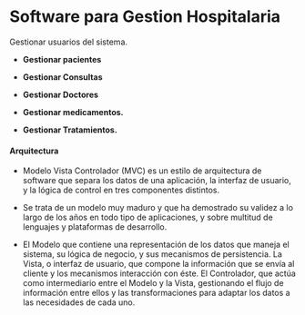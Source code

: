 # Software para Gestion Hospitalaria
Gestionar usuarios del sistema.

- **Gestionar pacientes**

- **Gestionar Consultas**

- **Gestionar Doctores**

- **Gestionar medicamentos.**

- **Gestionar Tratamientos.**

#### Arquitectura 
- Modelo Vista Controlador (MVC) es un estilo de arquitectura de software que separa los datos de una aplicación, la interfaz de usuario, y la lógica de control en tres componentes distintos.

- Se trata de un modelo muy maduro y que ha demostrado su validez a lo largo de los años en todo tipo de aplicaciones, y sobre multitud de lenguajes y plataformas de desarrollo.

- El Modelo que contiene una representación de los datos que maneja el sistema, su lógica de negocio, y sus mecanismos de persistencia.
La Vista, o interfaz de usuario, que compone la información que se envía al cliente y los mecanismos interacción con éste.
El Controlador, que actúa como intermediario entre el Modelo y la Vista, gestionando el flujo de información entre ellos y las transformaciones para adaptar los datos a las necesidades de cada uno.
 
